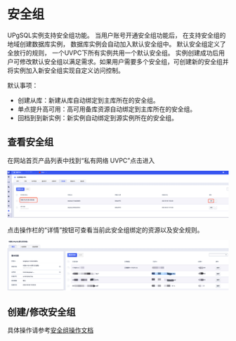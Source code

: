 # 安全组

UPgSQL实例支持安全组功能。 当用户账号开通安全组功能后， 在支持安全组的地域创建数据库实例， 数据库实例会自动加入默认安全组中。 默认安全组定义了全放行的规则， 一个UVPC下所有实例共用一个默认安全组。 实例创建成功后用户可修改默认安全组以满足需求。如果用户需要多个安全组，可创建新的安全组并将实例加入新安全组实现自定义访问控制。

默认事项：
- 创建从库：新建从库自动绑定到主库所在的安全组。
- 单点提升高可用：高可用备库资源自动绑定到主库所在的安全组。
- 回档到到新实例：新实例自动绑定到源实例所在的安全组。

## 查看安全组

在网站首页产品列表中找到“私有网络 UVPC”点击进入

![image](/images/secgroup/secgroup_list.png)

点击操作栏的“详情”按钮可查看当前此安全组绑定的资源以及安全规则。

![image](/images/secgroup/secgroup_detail.png)

## 创建/修改安全组

具体操作请参考[安全组操作文档](https://docs.ucloud.cn/vpc/introduction/secgroup)
